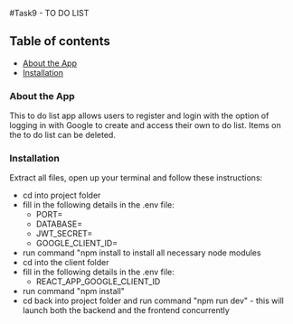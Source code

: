 #Task9 - TO DO LIST

## Table of contents
* [About the App](#about-the-app)
* [Installation](#installation)


### About the App

This to do list app allows users to register and login with the option of logging in with Google to create and access their own to do list.
Items on the to do list can be deleted.

### Installation

Extract all files, open up your terminal and follow these instructions:

* cd into project folder
* fill in the following details in the .env file:
    * PORT= 
    * DATABASE=
    * JWT_SECRET= 
    * GOOGLE_CLIENT_ID=
* run command "npm install to install all necessary node modules
* cd into the client folder
* fill in the following details in the .env file:
    * REACT_APP_GOOGLE_CLIENT_ID
* run command "npm install" 
* cd back into project folder and run command "npm run dev" - this will launch both the backend and the frontend concurrently

